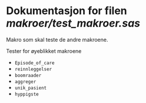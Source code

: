 
# Dokumentasjon for filen *makroer/test_makroer.sas*

Makro som skal teste de andre makroene.

Tester for øyeblikket makroene
- `Episode_of_care`
- `reinnleggelser`
- `boomraader`
- `aggreger`
- `unik_pasient`
- `hyppigste`

